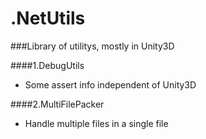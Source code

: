 # .NetUtils
###Library of utilitys, mostly in Unity3D

####1.DebugUtils
  * Some assert info independent of Unity3D



####2.MultiFilePacker
  * Handle multiple files in a single file